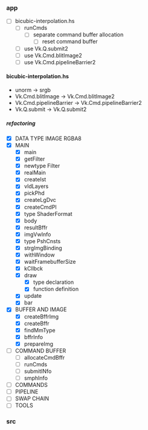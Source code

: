 ### app

* [ ] bicubic-interpolation.hs
	+ [ ] runCmds
		- [ ] separate command buffer allocation
			* [ ] reset command buffer
	+ [ ] use Vk.Q.submit2
	+ [ ] use Vk.Cmd.blitImage2
	+ [ ] use Vk.Cmd.pipelineBarrier2

#### bicubic-interpolation.hs

* unorm -> srgb
* Vk.Cmd.blitImage -> Vk.Cmd.blitImage2
* Vk.Cmd.pipelineBarrier -> Vk.Cmd.pipelineBarrier2
* Vk.Q.submit -> Vk.Q.submit2

##### refactoring

* [x] DATA TYPE IMAGE RGBA8
* [x] MAIN
	+ [x] main
	+ [x] getFilter
	+ [x] newtype Filter
	+ [x] realMain
	+ [x] createIst
	+ [x] vldLayers
	+ [x] pickPhd
	+ [x] createLgDvc
	+ [x] createCmdPl
	+ [x] type ShaderFormat
	+ [x] body
	+ [x] resultBffr
	+ [x] imgVwInfo
	+ [x] type PshCnsts
	+ [x] strgImgBinding
	+ [x] withWindow
	+ [x] waitFramebufferSize
	+ [x] kCllbck
	+ [x] draw
		- [x] type declaration
		- [x] function definition
	+ [x] update
	+ [x] bar
* [x] BUFFER AND IMAGE
	+ [x] createBffrImg
	+ [x] createBffr
	+ [x] findMmType
	+ [x] bffrInfo
	+ [x] prepareImg
* [ ] COMMAND BUFFER
	+ [ ] allocateCmdBffr
	+ [ ] runCmds
	+ [ ] submitINfo
	+ [ ] smphInfo
* [ ] COMMANDS
* [ ] PIPELINE
* [ ] SWAP CHAIN
* [ ] TOOLS

### src

